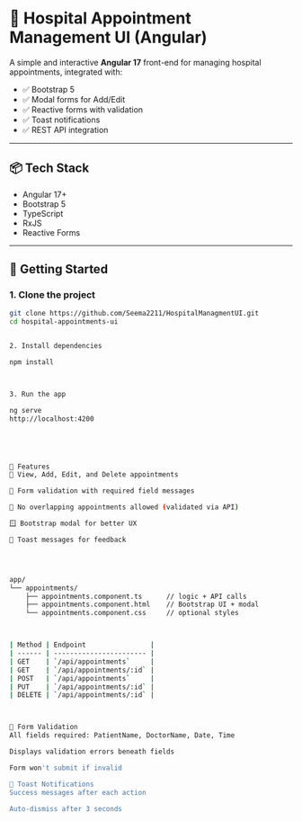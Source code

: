 # 🏥 Hospital Appointment Management UI (Angular)

A simple and interactive **Angular 17** front-end for managing hospital appointments, integrated with:

- ✅ Bootstrap 5
- ✅ Modal forms for Add/Edit
- ✅ Reactive forms with validation
- ✅ Toast notifications
- ✅ REST API integration

---

## 📦 Tech Stack

- Angular 17+
- Bootstrap 5
- TypeScript
- RxJS
- Reactive Forms

---

## 🚀 Getting Started

### 1. Clone the project

```bash
git clone https://github.com/Seema2211/HospitalManagmentUI.git
cd hospital-appointments-ui


2. Install dependencies

npm install



3. Run the app

ng serve
http://localhost:4200





🧩 Features
📅 View, Add, Edit, and Delete appointments

📝 Form validation with required field messages

🔁 No overlapping appointments allowed (validated via API)

🪟 Bootstrap modal for better UX

🔔 Toast messages for feedback




app/
└── appointments/
    ├── appointments.component.ts      // logic + API calls
    ├── appointments.component.html    // Bootstrap UI + modal
    └── appointments.component.css     // optional styles



| Method | Endpoint                |
| ------ | ----------------------- |
| GET    | `/api/appointments`     |
| GET    | `/api/appointments/:id` |
| POST   | `/api/appointments`     |
| PUT    | `/api/appointments/:id` |
| DELETE | `/api/appointments/:id` |



🧠 Form Validation
All fields required: PatientName, DoctorName, Date, Time

Displays validation errors beneath fields

Form won't submit if invalid

🔔 Toast Notifications
Success messages after each action

Auto-dismiss after 3 seconds
